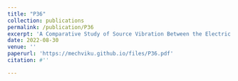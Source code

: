 ```yaml
---
title: "P36"
collection: publications
permalink: /publication/P36
excerpt: 'A Comparative Study of Source Vibration Between the Electric Motor and Internal Combustion Engine Application for Passenger Vehicles'
date: 2022-08-30
venue: ''
paperurl: 'https://mechviku.github.io/files/P36.pdf'
citation: #''

---
```


[Download paper here]: (https://mechviku.github.io/files/P36.pdf)






